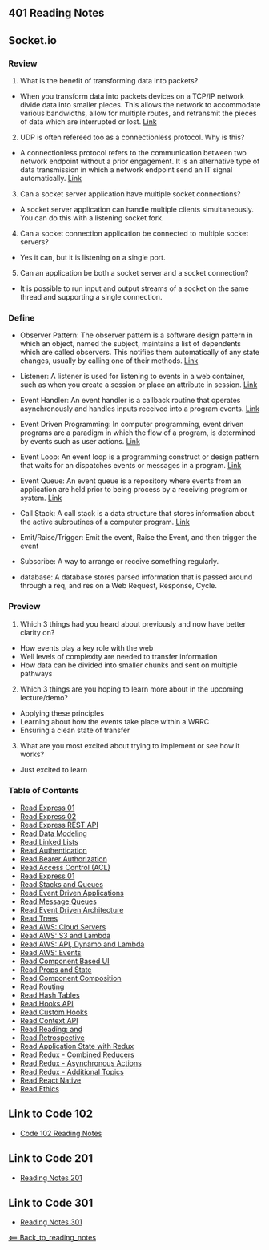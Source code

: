 ## 401 Reading Notes

## Socket.io

### Review 
1. What is the benefit of transforming data into packets?
- When you transform data into packets devices on a TCP/IP network divide data into smaller pieces. This allows the network to accommodate various bandwidths, allow for multiple routes, and retransmit the pieces of data which are interrupted or lost. [Link](https://kb.iu.edu/d/anyq)

2. UDP is often refereed too as a connectionless protocol. Why is this?
- A connectionless protocol refers to the communication between two network endpoint without a prior engagement. It is an alternative type of data transmission in which a network endpoint send an IT signal automatically. [Link](https://avinetworks.com/glossary/connectionless-protocol/#:~:text=A%20connectionless%20protocol%20refers%20to,receiving%20end's%20device%20is%20ready.)

3. Can a socket server application have multiple socket connections?
- A socket server application can handle multiple clients simultaneously. You can do this with a listening socket fork. 

4. Can a socket connection application be connected to multiple socket servers?
- Yes it can, but it is listening on a single port. 

5. Can an application be both a socket server and a socket connection?
- It is possible to run input and output streams of a socket on the same thread and supporting a single connection. 

### Define
- Observer Pattern: The observer pattern is a software design pattern in which an object, named the subject, maintains a list of dependents which are called observers. This notifies them automatically of any state changes, usually by calling one of their methods. [Link](https://en.wikipedia.org/wiki/Observer_pattern)

- Listener: A listener is used for listening to events in a web container, such as when you create a session or place an attribute in session. [Link](https://stackoverflow.com/questions/4720942/difference-between-filter-and-listener-in-servlet-java-ee#:~:text=Listener-,Servlet%20Listener%20is%20used%20for%20listening%20to%20events%20in%20a,can%20configure%20listener%20in%20web.)

- Event Handler: An event handler is a callback routine that operates asynchronously and handles inputs received into a program events. [Link](https://searchapparchitecture.techtarget.com/definition/event-handler)

- Event Driven Programming: In computer programming, event driven programs are a paradigm in which the flow of a program, is determined by events such as user actions. [Link](https://en.wikipedia.org/wiki/Event-driven_programming)

- Event Loop: An event loop is a programming construct or design pattern that waits for an dispatches events or messages in a program. [Link](https://en.wikipedia.org/wiki/Event_loop#:~:text=In%20computer%20science%2C%20the%20event,or%20messages%20in%20a%20program.)

- Event Queue: An event queue is a repository where events from an application are held prior to being process by a receiving program or system. [Link](https://www.techopedia.com/definition/24963/event-queue#:~:text=An%20event%20queue%20is%20a,of%20an%20enterprise%20messaging%20system.)

- Call Stack: A call stack is a data structure that stores information about the active subroutines of a computer program. [Link](https://en.wikipedia.org/wiki/Call_stack)

- Emit/Raise/Trigger: Emit the event, Raise the Event, and then trigger the event

- Subscribe: A way to arrange or receive something regularly. 

- database: A database stores parsed information that is passed around through a req, and res on a Web Request, Response, Cycle. 

### Preview
1. Which 3 things had you heard about previously and now have better clarity on?
- How events play a key role with the web
- Well levels of complexity are needed to transfer information
- How data can be divided into smaller chunks and sent on multiple pathways

2. Which 3 things are you hoping to learn more about in the upcoming lecture/demo?
- Applying these principles
- Learning about how the events take place within a WRRC
- Ensuring a clean state of transfer 

3. What are you most excited about trying to implement or see how it works?
- Just excited to learn

### Table of Contents
- [Read Express 01](01_Reading.md)
- [Read Express 02](02_Reading.md)
- [Read Express REST API](03_Reading.md)
- [Read Data Modeling](04_Reading.md)
- [Read Linked Lists](05_Reading.md)
- [Read Authentication](06_Reading.md)
- [Read Bearer Authorization](07_Reading.md)
- [Read Access Control (ACL)](08_Reading.md)
- [Read Express 01](09_Reading.md)
- [Read Stacks and Queues](10_Reading.md)
- [Read Event Driven Applications](11_Reading.md)
- [Read Message Queues](13_Reading.md)
- [Read Event Driven Architecture](14_Reading.md)
- [Read Trees](15_Reading.md)
- [Read AWS: Cloud Servers](16_Reading.md)
- [Read AWS: S3 and Lambda](17_Reading.md)
- [Read AWS: API, Dynamo and Lambda](18_Reading.md)
- [Read AWS: Events](19_Reading.md)
- [Read Component Based UI](26_Reading.md)
- [Read Props and State](27_Reading.md)
- [Read Component Composition](28_Reading.md)
- [Read Routing](29_Reading.md)
- [Read Hash Tables](30_Reading.md)
- [Read Hooks API](31_Reading.md)
- [Read Custom Hooks](32_Reading.md)
- [Read Context API](33_Reading.md)
- [Read Reading: <Login /> and <Auth />](34_Reading.md)
- [Read Retrospective](35_Reading.md)
- [Read Application State with Redux](36_Reading.md)
- [Read Redux - Combined Reducers](37_Reading.md)
- [Read Redux - Asynchronous Actions](38_Reading.md)
- [Read Redux - Additional Topics](39_Reading.md)
- [Read React Native](41_Reading.md)
- [Read Ethics](42_Reading.md)

## Link to Code 102
- [Code 102 Reading Notes](https://jtaisey389.github.io/reading-notes/)

## Link to Code 201
- [Reading Notes 201](https://jtaisey389.github.io/reading-notes201.md/)

## Link to Code 301
- [Reading Notes 301](jtaisey389.github.io/reading-notes301.md/)

[<== Back_to_reading_notes](jtaisey389.github.io/401_readingnotes.md/)